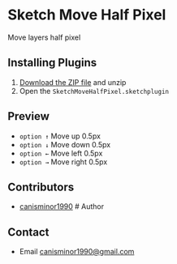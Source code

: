 # Sketch Move Half Pixel

Move layers half pixel

## Installing Plugins
1. [Download the ZIP file](https://github.com/canisminor1990/sketch-move-half-pixel/archive/master.zip) and unzip
2. Open the `SketchMoveHalfPixel.sketchplugin`

## Preview

* `option ↑` Move up 0.5px
* `option ↓` Move down 0.5px
* `option ←` Move left 0.5px
* `option →` Move right 0.5px

## Contributors
* [canisminor1990](https://github.com/canisminor1990) # Author

## Contact
* Email <canisminor1990@gmail.com>
